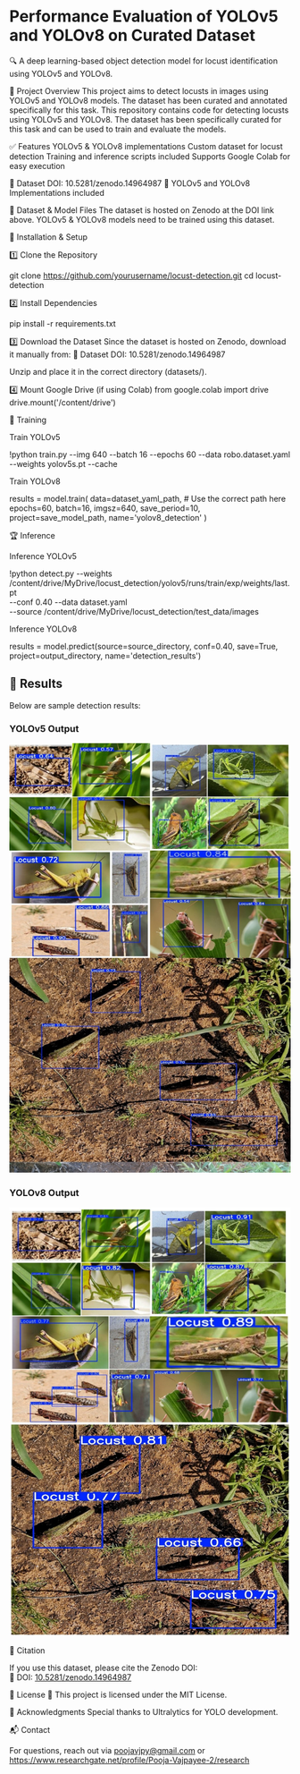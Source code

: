# Performance Evaluation of YOLOv5 and YOLOv8 on Curated Dataset
🔍 A deep learning-based object detection model for locust identification using YOLOv5 and YOLOv8.

📌 Project Overview
This project aims to detect locusts in images using YOLOv5 and YOLOv8 models. The dataset has been curated and annotated specifically for this task.
This repository contains code for detecting locusts using YOLOv5 and YOLOv8. The dataset has been specifically curated for this task and can be used to train and evaluate the models.

✅ Features
YOLOv5 & YOLOv8 implementations
Custom dataset for locust detection
Training and inference scripts included
Supports Google Colab for easy execution

🔹 Dataset DOI: 10.5281/zenodo.14964987
🔹 YOLOv5 and YOLOv8 Implementations included

📁 Dataset & Model Files
The dataset is hosted on Zenodo at the DOI link above.
YOLOv5 & YOLOv8 models need to be trained using this dataset.

🚀 Installation & Setup

1️⃣ Clone the Repository

git clone https://github.com/yourusername/locust-detection.git
cd locust-detection

2️⃣ Install Dependencies

pip install -r requirements.txt

3️⃣ Download the Dataset
Since the dataset is hosted on Zenodo, download it manually from:
🔗 Dataset DOI: 10.5281/zenodo.14964987

Unzip and place it in the correct directory (datasets/).

4️⃣ Mount Google Drive (if using Colab)
from google.colab import drive
drive.mount('/content/drive')


🔧 Training 

Train YOLOv5

!python train.py --img 640 --batch 16 --epochs 60 --data robo.dataset.yaml --weights yolov5s.pt --cache

Train YOLOv8

results = model.train(
    data=dataset_yaml_path,  # Use the correct path here
    epochs=60,
    batch=16,
    imgsz=640,
    save_period=10,
    project=save_model_path,
    name='yolov8_detection'
)

🏆 Inference

Inference YOLOv5

!python detect.py --weights /content/drive/MyDrive/locust_detection/yolov5/runs/train/exp/weights/last.pt \
                   --conf 0.40 --data dataset.yaml \
                   --source /content/drive/MyDrive/locust_detection/test_data/images

Inference YOLOv8

results = model.predict(source=source_directory, conf=0.40, save=True, project=output_directory, name='detection_results')

## 📸 Results
Below are sample detection results:

### **YOLOv5 Output**
![YOLOv5 Detection](results/yolov5_output.jpg)

### **YOLOv8 Output**
![YOLOv8 Detection](results/yolov8_output.jpg)


📜 Citation

If you use this dataset, please cite the Zenodo DOI:  
🔗 DOI: [10.5281/zenodo.14964987](https://doi.org/10.5281/zenodo.14964987)  


📄 License
🔹 This project is licensed under the MIT License.

🤝 Acknowledgments
Special thanks to Ultralytics for YOLO development.

📬 Contact

For questions, reach out via poojavjpy@gmail.com or https://www.researchgate.net/profile/Pooja-Vajpayee-2/research



